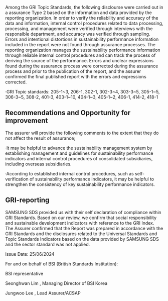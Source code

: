 Among the GRI Topic Standards, the following disclourse were carried out in a assurance Type 2 based on the information and data provided by the reporting organization. In order to verify the reliability and accuracy of the data and information, internal control procedures related to data processing, processing, and management were verified through interviews with the responsible department, and accuracy was verified through sampling. Errors and intentional distortions in sustainability performance information included in the report were not found through assurance processes. The reporting organization manages the sustainability performance information through reliable internal control procedures and can track the process of deriving the source of the performance. Errors and unclear expressions found during the assurance process were corrected during the assurance process and prior to the publication of the report, and the assurer confirmed the final published report with the errors and expressions corrected.

·GRI Topic standards: 205-1~3, 206-1, 302-1, 302-3~4, 303-3~5, 305-1~5, 306-3~5, 308-2, 401-3, 403-1~10, 404-1~3, 405-1~2, 406-1, 414-2, 418-1

## **Recommendations and Opportunity for improvement**

The assurer will provide the following comments to the extent that they do not affect the result of assurance;

·It may be helpful to advance the sustainability management system by establishing management and guidelines for sustainability performance indicators and internal control procedures of consolidated subsidiaries, including overseas subsidiaries.

·According to established internal control procedures, such as self-verification of sustainability performance indicators, it may be helpful to strengthen the consistency of key sustainability performance indicators.

## **GRI-reporting**

SAMSUNG SDS provided us with their self declaration of compliance within GRI Standards. Based on our review, we confirm that social responsibility and sustainable development indicators with reference to the GRI Index. The Assurer confirmed that the Report was prepared in accordance with the GRI Standards and the disclosures related to the Universal Standards and Topic Standards Indicators based on the data provided by SAMSUNG SDS and the sector standard was not applied.

Issue Date: 25/06/2024

For and on behalf of BSI (British Standards Institution):

BSI representative

Seonghwan Lim , Managing Director of BSI Korea

Jungwoo Lee , Lead Assurer/ACSAP
